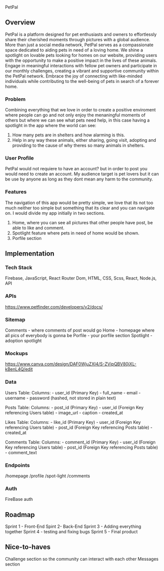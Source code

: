 PetPal

## Overview

PetPal is a platform designed for pet enthusiasts and owners to effortlessly share their cherished moments through pictures with a global audience. More than just a social media network, PetPal serves as a compassionate space dedicated to aiding pets in need of a loving home. We shine a spotlight on lovable pets looking for homes on our website, providing users with the opportunity to make a positive impact in the lives of these animals. Engage in meaningful interactions with fellow pet owners and participate in our monthly challenges, creating a vibrant and supportive community within the PetPal network. Embrace the joy of connecting with like-minded individuals while contributing to the well-being of pets in search of a forever home.

### Problem

Combining everything that we love in order to create a positive enviroment where people can go and not only enjoy the menaningful moments of others but where we can see what pets need help, in this case having a spotlight in the app where the world can see:

1. How many pets are in shelters and how alarming is this.
2. Help in any way these animals, either sharing, going visit, adopting and providing to the cause of why theres so many animals in shelters.

### User Profile

PetPal would not requiere to have an account? but in order to post you would need to create an account. My audience target is pet lovers but it can be use by anyone as long as they dont mean any harm to the community.

### Features

The navigation of this app would be pretty simple, we love that its not too much neither too simple but something that its clear and you can navigate on. I would divide my app initially in two sections.

1. Home, where you can see all pictures that other people have post, be able to like and comment.
2. Spotlight feature where pets in need of home would be shown.
3. Porfile section
   
## Implementation

### Tech Stack

Firebase, JavaScript, React Router Dom, HTML, CSS, Scss, React, Node.js, API

### APIs

https://www.petfinder.com/developers/v2/docs/

### Sitemap

Comments - where comments of post would go
Home - homepage where all pics of everybody is gonna be
Porfile - your porfile section
Spotlight - adoption spotlight
### Mockups
https://www.canva.com/design/DAF0WjuZXI4/S-ZVipQBV80jXL-kBenL4Q/edit

### Data

Users Table:
  Columns:
    - user_id (Primary Key)
    - full_name
    - email
    - username
    - password (hashed, not stored in plain text)

Posts Table:
  Columns:
    - post_id (Primary Key)
    - user_id (Foreign Key referencing Users table)
    - image_url 
    - caption
    - created_at
    
Likes Table:
  Columns:
    - like_id (Primary Key)
    - user_id (Foreign Key referencing Users table)
    - post_id (Foreign Key referencing Posts table)
    - created_at
    
Comments Table:
  Columns:
    - comment_id (Primary Key)
    - user_id (Foreign Key referencing Users table)
    - post_id (Foreign Key referencing Posts table)
    - comment_text
    
### Endpoints

/homepage
/profile
/spot-light
/comments

### Auth

FireBase auth

## Roadmap

Sprint 1 - Front-End 
Spint 2- Back-End
Sprint 3 - Adding everything together
Sprint 4 - testing and fixing bugs
Sprint 5 - Final product

## Nice-to-haves

Challenge section so the community can interact with each other
Messages section
